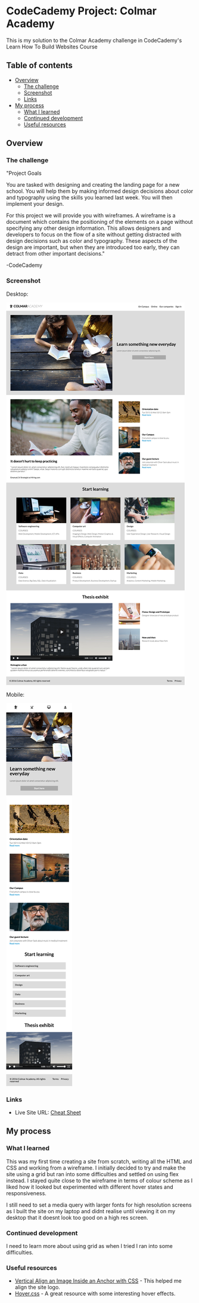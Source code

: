 # CodeCademy Project: Colmar Academy

This is my solution to the Colmar Academy challenge in CodeCademy's Learn How To Build Websites Course

## Table of contents

- [Overview](#overview)
  - [The challenge](#the-challenge)
  - [Screenshot](#screenshot)
  - [Links](#links)
- [My process](#my-process)
  - [What I learned](#what-i-learned)
  - [Continued development](#continued-development)
  - [Useful resources](#useful-resources)

## Overview

### The challenge

"Project Goals

You are tasked with designing and creating the landing page for a new school. You will help them by making informed design decisions about color and typography using the skills you learned last week. You will then implement your design.

For this project we will provide you with wireframes. A wireframe is a document which contains the positioning of the elements on a page without specifying any other design information. This allows designers and developers to focus on the flow of a site without getting distracted with design decisions such as color and typography. These aspects of the design are important, but when they are introduced too early, they can detract from other important decisions."

-CodeCademy

### Screenshot

Desktop:

![Final Result](./screenshot-desktop.png)

Mobile:

![Final Result](./screenshot-mobile.png)

### Links

- Live Site URL: [Cheat Sheet](https://andyferrie.github.io/Colmar-Academy/)

## My process

### What I learned

This was my first time creating a site from scratch, writing all the HTML and CSS and working from a wireframe. I initially decided to try and make the site using a grid but ran into some difficulties and settled on using flex instead. I stayed quite close to the wireframe in terms of colour scheme as I liked how it looked but experimented with different hover states and responsiveness. 

I still need to set a media query with larger fonts for high resolution screens as I built the site on my laptop and didnt realise until viewing it on my desktop that it doesnt look too good on a high res screen.

### Continued development

I need to learn more about using grid as when I tried I ran into some difficulties. 

### Useful resources

- [Vertical Align an Image Inside an Anchor with CSS](https://stackoverflow.com/questions/20700475/vertical-align-image-inside-an-anchor-with-css) - This helped me align the site logo.
- [Hover.css](https://ianlunn.github.io/Hover/) - A great resource with some interesting hover effects.
